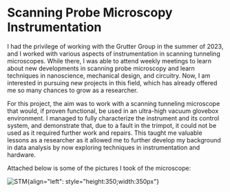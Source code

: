 # Scanning Probe Microscopy Instrumentation

I had the privilege of working with the Grutter Group in the summer of 2023, and I worked with various aspects of instrumentation in scanning tunneling microscopes. While there, I was able to attend weekly meetings to learn about new developments in scanning probe microscopy and learn techniques in nanoscience, mechanical design, and circuitry. Now, I am interested in pursuing new projects in this field, which has already offered me so many chances to grow as a researcher. 

For this project, the aim was to work with a scanning tunneling microscope that would, if proven functional, be used in an ultra-high vacuum glovebox environment. I managed to fully characterize the instrument and its control system, and demonstrate that, due to a fault in the trimpot, it could not be used as it required further work and repairs. This taught me valuable lessons as a researcher as it allowed me to further develop my background in data analysis by now exploring techniques in instrumentation and hardware.

Attached below is some of the pictures I took of the microscope:

![STM](./media/stm.png "STM"){align="left": style="height:350;width:350px"}

